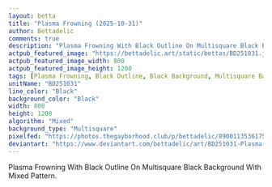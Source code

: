 ```yaml
---
layout: betta
title: "Plasma Frowning (2025-10-31)"
author: Bettadelic
comments: true
description: "Plasma Frowning With Black Outline On Multisquare Black Background With Mixed Pattern."
actpub_featured_image: "https://bettadelic.art/static/bettas/BD251031.jpg"
actpub_featured_image_width: 800
actpub_featured_image_height: 1200
tags: [Plasma Frowning, Black Outline, Black Background, Multisquare Background Pattern, Mixed Pattern, October 2025]
unitName: "BD251031"
line_color: "Black"
background_color: "Black"
width: 800
height: 1200
algorithm: "Mixed"
background_type: "Multisquare"
pixelfed: "https://photos.thegayborhood.club/p/bettadelic/890011353617581653"
deviantart: "https://www.deviantart.com/bettadelic/art/BD251031-Plasma-Frowning-2025-10-31-1258926163"
---
```


Plasma Frowning With Black Outline On Multisquare Black Background With Mixed Pattern.
